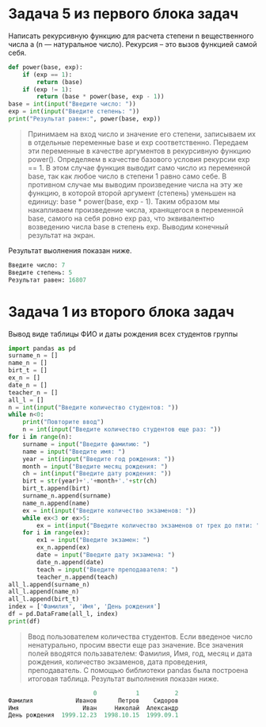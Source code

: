 # Задача 5 из первого блока задач
Написать рекурсивную функцию для расчета степени n вещественного числа a (n — натуральное число).
Рекурсия – это вызов функцией самой себя. 
```python
def power(base, exp):
    if (exp == 1):
        return (base)
    if (exp != 1):
        return (base * power(base, exp - 1))
base = int(input("Введите число: "))
exp = int(input("Введите степень: "))
print("Результат равен:", power(base, exp))
```   
> Принимаем на вход число и значение его степени, записываем их в отдельные переменные base и exp соответственно. Передаем эти переменные в качестве аргументов в рекурсивную функцию power(). Определяем в качестве базового условия рекурсии exp == 1. В этом случае функция выводит само число из переменной base, так как любое число в степени 1 равно само себе. В противном случае мы выводим произведение числа на эту же функцию, в которой второй аргумент (степень) уменьшен на единицу: base * power(base, exp - 1). Таким образом мы накапливаем произведение числа, хранящегося в переменной base, самого на себя ровно exp раз, что эквивалентно возведению числа base в степень exp. Выводим конечный результат на экран.

Результат выолнения показан ниже.
```python
Введите число: 7
Введите степень: 5
Результат равен: 16807
```
# Задача 1 из второго блока задач
Вывод виде таблицы ФИО и даты рождения всех студентов группы
```python
import pandas as pd
surname_n = []
name_n = []
birt_t = []
ex_n = []
date_n = []
teacher_n = []
all_l = []
n = int(input("Введите количество студентов: "))
while n<0:
    print("Повторите ввод")
    n = int(input("Введите количество студентов еще раз: "))
for i in range(n):
    surname = input("Введите фамилию: ")
    name = input("Введите имя: ")
    year = int(input("Введите год рождения: "))
    month = input("Введите месяц рождения: ")
    ch = int(input("Введите дату рождения: "))
    birt = str(year)+'.'+month+'.'+str(ch)
    birt_t.append(birt)
    surname_n.append(surname)
    name_n.append(name)
    ex = int(input("Введите количество экзаменов: "))
    while ex<3 or ex>5:
        ex = int(input("Введите количество экзаменов от трех до пяти: "))
    for i in range(ex):
        ex1 = input("Введите экзамен: ")
        ex_n.append(ex)
        date = input("Введите дату экзамена: ")
        date_n.append(date)
        teach = input("Введите преподавателя: ")
        teacher_n.append(teach)
all_l.append(surname_n)
all_l.append(name_n)
all_l.append(birt_t)
index = ['Фамилия', 'Имя', 'День рождения']
df = pd.DataFrame(all_l, index) 
print(df)
```
> Ввод пользователем количества студентов. Если введеное число ненатурально, просим ввести еще раз значение. Все значения полей вводятся пользавателем: Фамилия, Имя, год, месяц и дата рождения, количество экзаменов, дата проведения, преподаватель. С помощью библиотеки pandas была построена итоговая таблица. Результат выполнения показан ниже.
```python
                        0           1          2
Фамилия            Иванов      Петров    Сидоров
Имя                  Иван     Николай  Александр
День рождения  1999.12.23  1998.10.15  1999.09.1
```
